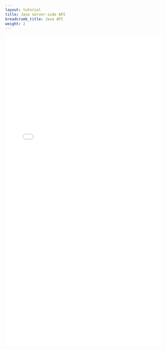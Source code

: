 ```yaml
---
layout: tutorial
title: Java server-side API
breadcrumb_title: Java API
weight: 2
---
```

<!-- NLS_CHARSET=UTF-8 -->
<iframe width="100%" height="1000px" frameBorder="0" src="../../api-ref/mfp-server-java-apidoc/html/refjava-mfp-server/html/index.html"></iframe>
